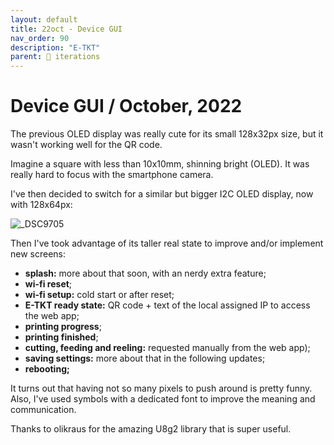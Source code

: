 ```yaml
---
layout: default
title: 22oct - Device GUI
nav_order: 90
description: "E-TKT"
parent: 🧬 iterations
---
```


# **Device GUI** / October, 2022   

The previous OLED display was really cute for its small 128x32px size, but it wasn't working well for the QR code. 

Imagine a square with less than 10x10mm, shinning bright (OLED). It was really hard to focus with the smartphone camera.

I've then decided to switch for a similar but bigger I2C OLED display, now with 128x64px:

![_DSC9705](https://user-images.githubusercontent.com/15098003/194106946-bd533b0c-a11f-4ba8-81dc-3fdb7fa0d7e8.gif)

Then I've took advantage of its taller real state to improve and/or implement new screens:

- **splash:** more about that soon, with an nerdy extra feature;
- **wi-fi reset**;
- **wi-fi setup:** cold start or after reset;
- **E-TKT ready state:** QR code + text of the local assigned IP to access the web app;
- **printing progress**;
- **printing finished**;
- **cutting, feeding and reeling:** requested manually from the web app);
- **saving settings:** more about that in the following updates;
- **rebooting;**

It turns out that having not so many pixels to push around is pretty funny. Also, I've used symbols with a dedicated font to improve the meaning and communication.

Thanks to olikraus for the amazing U8g2 library that is super useful.
